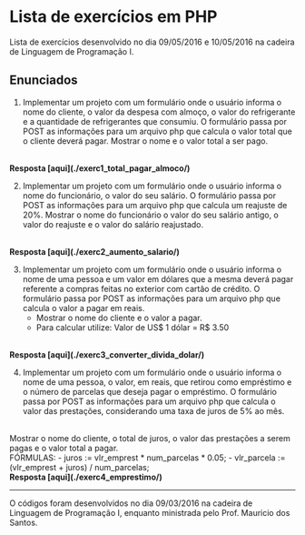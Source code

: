 # Lista de exercícios em PHP

Lista de exercícios desenvolvido no dia 09/05/2016 e 10/05/2016 na cadeira de Linguagem de Programação I.

## Enunciados

1. Implementar um projeto com um formulário onde o usuário informa o nome do cliente, o valor da despesa com almoço, o valor do refrigerante e a quantidade de refrigerantes que consumiu. O formulário passa por POST as informações para um arquivo php que calcula o valor total que o cliente deverá pagar. Mostrar o nome e o valor total a ser pago.
<br>
<b>Resposta [aqui](./exerc1_total_pagar_almoco/)</b>

2. Implementar um projeto com um formulário onde o usuário informa o nome do funcionário, o valor do seu salário. O formulário passa por POST as informações para um arquivo php que calcula um reajuste de 20%. Mostrar o nome do funcionário o valor do seu salário antigo, o valor do reajuste e o valor do salário reajustado.
<br>
<b>Resposta [aqui](./exerc2_aumento_salario/)</b>

3. Implementar um projeto com um formulário onde o usuário informa o nome de uma pessoa e um valor em dólares que a mesma deverá pagar referente a compras feitas no exterior com cartão de crédito. O formulário passa por POST as informações para um arquivo php que calcula o valor a pagar em reais.
    - Mostrar o nome do cliente e o valor a pagar.
    - Para calcular utilize: Valor de US$ 1 dólar =  R$ 3.50  
<br>
<b>Resposta [aqui](./exerc3_converter_divida_dolar/)</b>

4. Implementar um projeto com um formulário onde o usuário informa o nome de uma pessoa, o valor, em reais, que retirou como empréstimo e o número de parcelas que deseja pagar o empréstimo. O formulário passa por POST as informações para um arquivo php que calcula o valor das prestações, considerando uma taxa de juros de 5% ao mês.
<br>
Mostrar o nome do cliente, o  total de juros, o valor das prestações a serem pagas e o valor total a pagar.
<br>
FÓRMULAS:
    - juros := vlr_emprest * num_parcelas * 0.05;
    - vlr_parcela := (vlr_emprest + juros) / num_parcelas;    
<br>
<b>Resposta [aqui](./exerc4_emprestimo/)</b>

---

O códigos foram desenvolvidos no dia 09/03/2016 na cadeira de Linguagem de Programação I, enquanto ministrada pelo Prof. Mauricio dos Santos.
